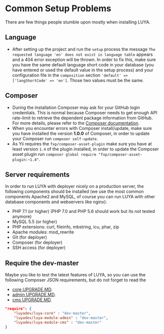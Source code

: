 # Common Setup Problems

There are few things people stumble upon mostly when installing LUYA.

## Language

+ After setting up the project and run the `setup` process the message `The requested language 'en' does not exist in language table` appears and a 404 error exception will be thrown. 
In order to fix this, make sure you have the same default language short code in your database (you have entered or used the default value in the setup process) and your configuration file in the `composition` section `'default' => ['langShortCode' => 'en']`. Those two values must be the same.

## Composer

+ During the installation Composer may ask for your GitHub login credentials. This is normal because Composer needs to get enough API rate-limit to retrieve the dependent package information from GitHub. For more details, please refer to the [Composer documentation](https://getcomposer.org/doc/articles/troubleshooting.md#api-rate-limit-and-oauth-tokens).
+ When you encounter errors with Composer install/update, make sure you have installed the version **1.0.0** of Composer, in order to update your Composer run `composer self-update`.
+ As Yii requires the `fxp/composer-asset-plugin` make sure you have at least version `1.4` of the plugin installed, in order to update the Composer asset plugin run `composer global require "fxp/composer-asset-plugin:~1.4"`.

## Server requirements

In order to run LUYA with deployer nicely on a production server, the following components should be installed (we use the most common components Apache2 and MySQL, of course you can run LUYA with other database components and webservers like nginx):

+ PHP 7.1 (or higher) (PHP 7.0 and PHP 5.6 should work but its not tested anymore)
+ MySQL 5.5 (or higher)
+ PHP extensions: curl, fileinfo, mbstring, icu, phar, zip
+ Apache modules: mod_rewrite
+ Git (for deployer)
+ Composer (for deployer)
+ SSH access (for deployer)

## Require the dev-master

Maybe you like to test the latest features of LUYA, so you can use the following Composer JSON requirements, but do not forget to read the 

+ [core UPGRADE.MD](https://github.com/luyadev/luya/blob/master/core/UPGRADE.md).
+ [admin UPGRADE.MD](https://github.com/luyadev/luya-module-admin/blob/master/UPGRADE.md).
+ [cms UPGRADE.MD](https://github.com/luyadev/luya-module-cms/blob/master/UPGRADE.md).

```json
"require": {
    "luyadev/luya-core" : "dev-master",
    "luyadev/luya-module-admin" : "dev-master",
    "luyadev/luya-module-cms" : "dev-master"
}
```